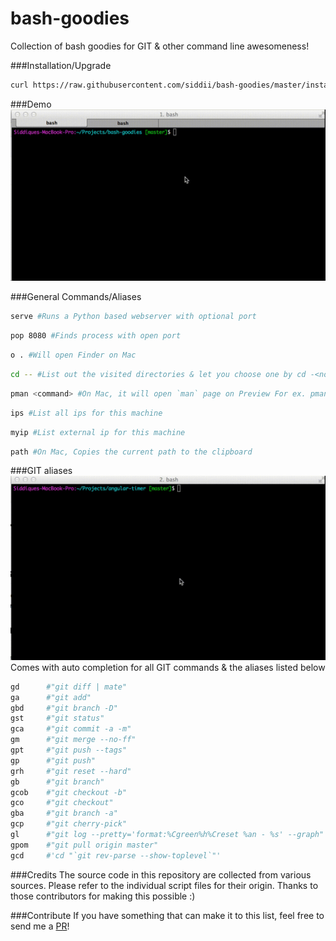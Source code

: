 bash-goodies
=====
Collection of bash goodies for GIT & other command line awesomeness!

###Installation/Upgrade
```bash
curl https://raw.githubusercontent.com/siddii/bash-goodies/master/install.sh | sh
```

###Demo
![General Goodies Demo](GeneralGoodies.gif "General Goodies Demo")

###General Commands/Aliases
```bash
serve #Runs a Python based webserver with optional port
```

```bash
pop 8080 #Finds process with open port
```

```bash
o . #Will open Finder on Mac
```

```bash
cd -- #List out the visited directories & let you choose one by cd -<no>
```

```bash
pman <command> #On Mac, it will open `man` page on Preview For ex. pman rsync
```

```bash
ips #List all ips for this machine
```

```bash
myip #List external ip for this machine
```

```bash
path #On Mac, Copies the current path to the clipboard
```

###GIT aliases
![GIT Goodies Demo](GITGoodies.gif "GIT Goodies Demo")
Comes with auto completion for all GIT commands & the aliases listed below
```bash
gd      #"git diff | mate"
ga      #"git add"
gbd     #"git branch -D"
gst     #"git status"
gca     #"git commit -a -m"
gm      #"git merge --no-ff"
gpt     #"git push --tags"
gp      #"git push"
grh     #"git reset --hard"
gb      #"git branch"
gcob    #"git checkout -b"
gco     #"git checkout"
gba     #"git branch -a"
gcp     #"git cherry-pick"
gl      #"git log --pretty='format:%Cgreen%h%Creset %an - %s' --graph"
gpom    #"git pull origin master"
gcd     #'cd "`git rev-parse --show-toplevel`"'
```

###Credits
The source code in this repository are collected from various sources.
Please refer to the individual script files for their origin. Thanks to those contributors for making this possible :)

###Contribute
If you have something that can make it to this list, feel free to send me a [PR](https://github.com/siddii/bash-goodies/pulls)!
